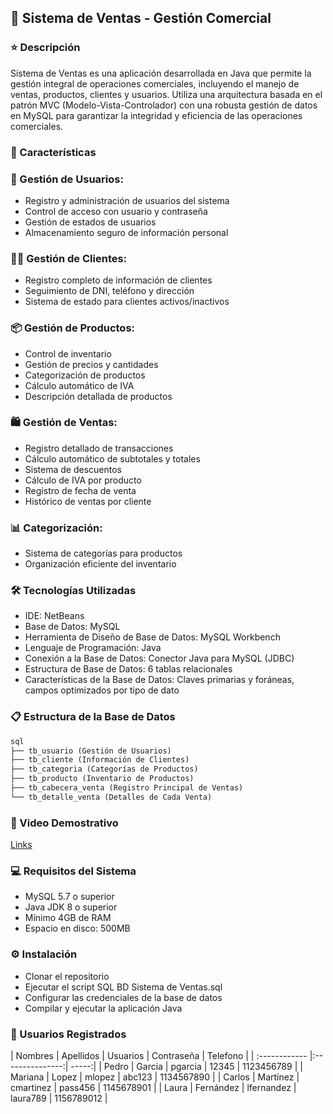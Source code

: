 ## 🏪 Sistema de Ventas - Gestión Comercial

### ⭐ Descripción
Sistema de Ventas es una aplicación desarrollada en Java que permite la gestión integral de operaciones comerciales, incluyendo el manejo de ventas, productos, clientes y usuarios. Utiliza una arquitectura basada en el patrón MVC (Modelo-Vista-Controlador) con una robusta gestión de datos en MySQL para garantizar la integridad y eficiencia de las operaciones comerciales.

### 🚀 Características

### 👥 Gestión de Usuarios:

- Registro y administración de usuarios del sistema
- Control de acceso con usuario y contraseña
- Gestión de estados de usuarios
- Almacenamiento seguro de información personal


### 🧑‍💼 Gestión de Clientes:

- Registro completo de información de clientes
- Seguimiento de DNI, teléfono y dirección
- Sistema de estado para clientes activos/inactivos


### 📦 Gestión de Productos:

- Control de inventario
- Gestión de precios y cantidades
- Categorización de productos
- Cálculo automático de IVA
- Descripción detallada de productos


### 🛍️ Gestión de Ventas:

- Registro detallado de transacciones
- Cálculo automático de subtotales y totales
- Sistema de descuentos
- Cálculo de IVA por producto
- Registro de fecha de venta
- Histórico de ventas por cliente


### 📊 Categorización:

- Sistema de categorías para productos
- Organización eficiente del inventario



### 🛠️ Tecnologías Utilizadas
- IDE: NetBeans
- Base de Datos: MySQL
- Herramienta de Diseño de Base de Datos: MySQL Workbench
- Lenguaje de Programación: Java
- Conexión a la Base de Datos: Conector Java para MySQL (JDBC)
- Estructura de Base de Datos: 6 tablas relacionales
- Características de la Base de Datos: Claves primarias y foráneas, campos optimizados por tipo de dato



### 📋 Estructura de la Base de Datos

```html
sql
├── tb_usuario (Gestión de Usuarios)
├── tb_cliente (Información de Clientes)
├── tb_categoria (Categorías de Productos)
├── tb_producto (Inventario de Productos)
├── tb_cabecera_venta (Registro Principal de Ventas)
└── tb_detalle_venta (Detalles de Cada Venta)
```
### 🎥 Video Demostrativo
[Links]()

### 💻 Requisitos del Sistema

- MySQL 5.7 o superior
- Java JDK 8 o superior
- Mínimo 4GB de RAM
- Espacio en disco: 500MB

### ⚙️ Instalación

- Clonar el repositorio
- Ejecutar el script SQL BD Sistema de Ventas.sql
- Configurar las credenciales de la base de datos
- Compilar y ejecutar la aplicación Java

### 👥 Usuarios Registrados

| Nombres  | Apellidos  | Usuarios | Contraseña | Telefono | 
| :------------ |:---------------:| -----:|
| Pedro | Garcia | pgarcia | 12345 | 1123456789 |
| Mariana | Lopez | mlopez | abc123 | 1134567890 |
| Carlos | Martínez | cmartinez | pass456 | 1145678901 |
| Laura | Fernández | lfernandez | laura789 | 1156789012 |
